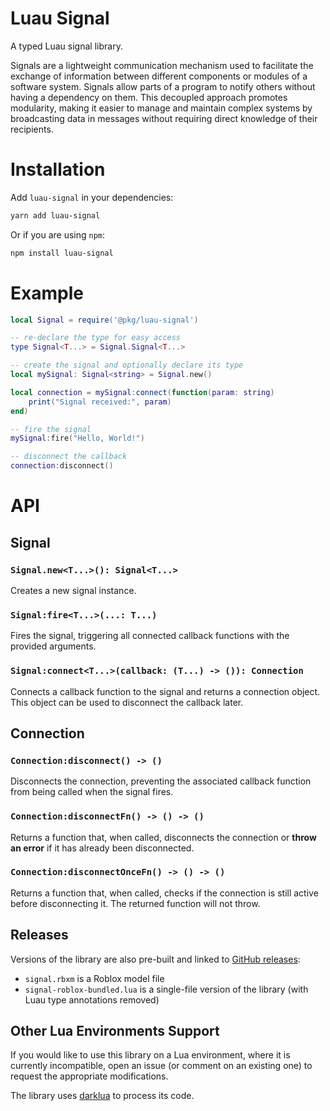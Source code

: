 # Luau Signal

A typed Luau signal library.

Signals are a lightweight communication mechanism used to facilitate the exchange of information between different components or modules of a software system. Signals allow parts of a program to notify others without having a dependency on them. This decoupled approach promotes modularity, making it easier to manage and maintain complex systems by broadcasting data in messages without requiring direct knowledge of their recipients.

# Installation

Add `luau-signal` in your dependencies:

```bash
yarn add luau-signal
```

Or if you are using `npm`:

```bash
npm install luau-signal
```

# Example

```lua
local Signal = require('@pkg/luau-signal')

-- re-declare the type for easy access
type Signal<T...> = Signal.Signal<T...>

-- create the signal and optionally declare its type
local mySignal: Signal<string> = Signal.new()

local connection = mySignal:connect(function(param: string)
    print("Signal received:", param)
end)

-- fire the signal
mySignal:fire("Hello, World!")

-- disconnect the callback
connection:disconnect()
```

# API

## Signal

### `Signal.new<T...>(): Signal<T...>`

Creates a new signal instance.

### `Signal:fire<T...>(...: T...)`

Fires the signal, triggering all connected callback functions with the provided arguments.

### `Signal:connect<T...>(callback: (T...) -> ()): Connection`

Connects a callback function to the signal and returns a connection object. This object can be used to disconnect the callback later.

## Connection

### `Connection:disconnect() -> ()`

Disconnects the connection, preventing the associated callback function from being called when the signal fires.

### `Connection:disconnectFn() -> () -> ()`

Returns a function that, when called, disconnects the connection or **throw an error** if it has already been disconnected.

### `Connection:disconnectOnceFn() -> () -> ()`

Returns a function that, when called, checks if the connection is still active before disconnecting it. The returned function will not throw.

## Releases

Versions of the library are also pre-built and linked to [GitHub releases](https://github.com/seaofvoices/luau-disk/releases):

- `signal.rbxm` is a Roblox model file
- `signal-roblox-bundled.lua` is a single-file version of the library (with Luau type annotations removed)

## Other Lua Environments Support

If you would like to use this library on a Lua environment, where it is currently incompatible, open an issue (or comment on an existing one) to request the appropriate modifications.

The library uses [darklua](https://github.com/seaofvoices/darklua) to process its code.
